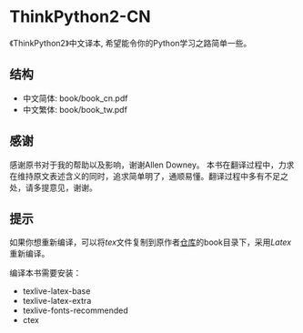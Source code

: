# ThinkPython2-CN
《ThinkPython2》中文译本, 希望能令你的Python学习之路简单一些。

## 结构

- 中文简体: book/book_cn.pdf
- 中文繁体: book/book_tw.pdf


## 感谢

感谢原书对于我的帮助以及影响，谢谢Allen Downey。
本书在翻译过程中，力求在维持原文表述含义的同时，追求简单明了，通顺易懂。翻译过程中多有不足之处，请多提意见，谢谢。

## 提示

如果你想重新编译，可以将*tex*文件复制到原作者[仓库](https://github.com/AllenDowney/ThinkPython2)的book目录下，采用*Latex* 重新编译。

编译本书需要安装：
-  texlive-latex-base
-  texlive-latex-extra
-  texlive-fonts-recommended
-  ctex
